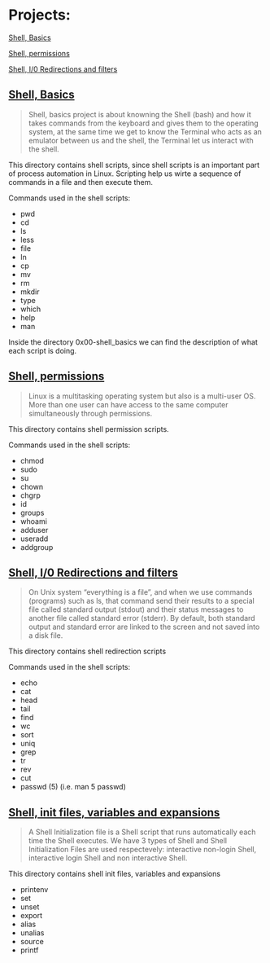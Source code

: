 # Projects:
[Shell, Basics](#0x00-shell_basics)

[Shell, permissions](#0x01-shell_permissions)

[Shell, I/0 Redirections and filters](#0x02-shell_redirections)



## [Shell, Basics](#0x00-shell_basics)

> Shell, basics project is about knowning the Shell (bash) and how it takes commands from the keyboard and gives them to the operating system, at the same time we get to know the Terminal who acts as an emulator between us and the shell, the Terminal let us interact with the shell.

This directory contains shell scripts, since shell scripts is an important part of process automation in Linux. Scripting help us wirte a sequence of commands in a file and then execute them.

Commands used in the shell scripts:
* pwd
* cd
* ls
* less
* file
* ln
* cp
* mv
* rm
* mkdir
* type
* which
* help
* man

Inside the directory 0x00-shell_basics we can find the description of what each script is doing.


## [Shell, permissions](#0x01-shell_permissions)
> Linux is a multitasking operating system but also is a multi-user OS. More than one user can have access to the same computer simultaneously through permissions.

This directory contains shell permission scripts.

Commands used in the shell scripts:

* chmod
* sudo
* su
* chown
* chgrp
* id
* groups
* whoami
* adduser
* useradd
* addgroup


## [Shell, I/0 Redirections and filters](#0x02-shell_redirections)
> On Unix system “everything is a file”, and when we use commands (programs) such as ls, that command send their results to a special file called standard output (stdout) and their status messages to another file called standard error (stderr). By default, both standard output and standard error are linked to the screen and not saved into a disk file.

This directory contains shell redirection scripts

Commands used in the shell scripts:

* echo
* cat
* head
* tail
* find
* wc
* sort
* uniq
* grep
* tr
* rev
* cut
* passwd (5) (i.e. man 5 passwd)


## [Shell, init files, variables and expansions](#0x03-shell_variables_expansions)
> A Shell Initialization file is a Shell script that runs automatically each time the Shell executes. We have 3 types of Shell and Shell Initialization Files are used respectevely: interactive non-login Shell, interactive login Shell and non interactive Shell.

This directory contains shell init files, variables and expansions

* printenv
* set
* unset
* export
* alias
* unalias
* source
* printf

